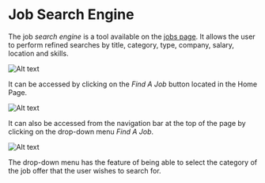 # Job Search Engine
 
 
The job *search engine* is a tool available on the [jobs page](https://www.codenjobs.com/jobs). It allows the user to perform refined searches by title, category, type, company, salary, location and skills.
 
 
![Alt text](https://res.cloudinary.com/codenjobs/image/upload/v1663508270/user/file/q1n3dfkyhsvuxin0gylx.png)

 
 
It can be accessed by clicking on the *Find A Job* button located in the Home Page.
 
![Alt text](https://res.cloudinary.com/codenjobs/image/upload/v1662210002/user/file/mtcaq1yzxuf8glcxd8af.png)
 
 
It can also be accessed from the navigation bar at the top of the page by clicking on the drop-down menu *Find A Job*.
 
![Alt text](https://res.cloudinary.com/codenjobs/image/upload/v1663508153/user/file/sjjepqxgpyvolygikhwo.png)

The drop-down menu has the feature of being able to select the category of the job offer that the user wishes to search for.

